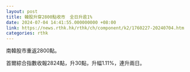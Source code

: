 ```yaml
---
layout: post
title: 韓股升穿2800點收市　全日升逾1%
date: 2024-07-04 14:41:55.000000000 +08:00
link: https://news.rthk.hk/rthk/ch/component/k2/1760227-20240704.htm
categories: rthk
---
```


南韓股市重返2800點。

首爾綜合指數收報2824點，升30點，升幅1.11%，連升兩日。
